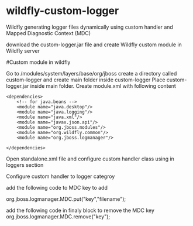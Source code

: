 # wildfly-custom-logger
Wildfly generating logger files dynamically using custom handler and Mapped Diagnostic Context (MDC) 

download the custom-logger.jar file and create Wildfly custom module in Wildfly server 

#Custom module in wildfly

Go to <Wildfly Home Dir>/modules/system/layers/base/org/jboss 
create a directory called custom-logger and create main folder inside custom-logger
Place custom-logger.jar inside main folder.
Create module.xml with following content 
<?xml version="1.0" encoding="UTF-8"?>

<module name="org.jboss.customlogmanager" xmlns="urn:jboss:module:1.8">
    <resources>
        <resource-root path="custom-logger.jar"/>
    </resources>

    <dependencies>
        <!-- for java.beans -->
        <module name="java.desktop"/>
        <module name="java.logging"/>
        <module name="java.xml"/>
        <module name="javax.json.api"/>
        <module name="org.jboss.modules"/>
        <module name="org.wildfly.common"/>
		<module name="org.jboss.logmanager"/>
		
    </dependencies>
</module> 
Open standalone.xml file and configure custom handler class using <custom-handler/> in loggers section 
<custom-handler name="customLogger" class="org.jboss.logmanager.handlers.CustomSizeRotatingFileHandler" module="org.jboss.custom-logger">
                <level name="INFO"/>
                <formatter>
                     <pattern-formatter pattern="%d{yyyy-MM-dd HH:mm:ss,SSS} %-5p [%c] %M (%t) %s%e%n"/>  
                </formatter>
                <properties>
                    <property name="fileName" value="${jboss.server.log.dir}/custom.log"/>
                    <property name="maxBackupIndex" value="1"/>
                    <property name="rotateOnBoot" value="false"/>
                    <property name="append" value="true"/>
                    <property name="autoFlush" value="true"/>
                    <property name="enabled" value="true"/>
                    <property name="rotateSize" value="20971520"/>
                    <property name="suffixFileName" value="_custom.log"/>
                    <property name="mdcKey" value="key"/>
                    <property name="basePath" value="${jboss.server.log.dir}"/>
                </properties>
            </custom-handler>

Configure custom handler to logger categroy 

add the following code to MDC key to add 

   org.jboss.logmanager.MDC.put("key","filename");
   
 add the following code in finaly block to remove the MDC key
 org.jboss.logmanager.MDC.remove("key");

